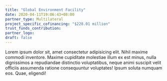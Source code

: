 ```yaml
---
title: "Global Environment Facility"
date: 2020-04-11T19:06:43+08:00
partner_type: Multilateral
project_specific_cofinancing: "$228.01 million"
trust_funds_contribution:
partner_logo:
draft: false
---
```


Lorem ipsum dolor sit, amet consectetur adipisicing elit. Nihil maxime commodi inventore. Maxime cupiditate molestiae illum ex est minus, nulla dignissimos a repudiandae distinctio voluptatibus, neque animi suscipit velit officiis assumenda ratione consequuntur voluptates! Ipsum soluta numquam eos. Quae, eligendi!

